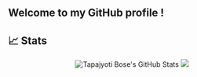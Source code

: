 ## Welcome to my GitHub profile !

## 📈 Stats

<div style="text-align:center">
        <img src="https://github-readme-stats.vercel.app/api?username=dev-tokumei&show_icons=true&theme=radical&hide_border=true" alt="Tapajyoti Bose's GitHub Stats">
        <img src="https://github-readme-stats.vercel.app/api/top-langs/?username=dev-tokumei&show_icons=true&theme=radical&hide_border=true" />
</div> 
  



